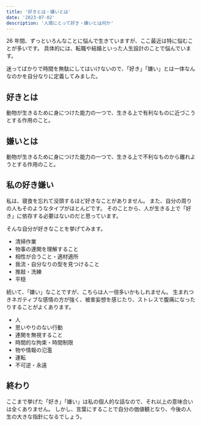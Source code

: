 ```yaml
---
title: '好きとは・嫌いとは'
date: '2023-07-02'
description: '人間にとって好き・嫌いとは何か'
---
```


26 年間、ずっといろんなことに悩んで生きていますが、ここ最近は特に悩むことが多いです。
具体的には、転職や結婚といった人生設計のことで悩んでいます。

迷ってばかりで時間を無駄にしてはいけないので、「好き」「嫌い」とは一体なんなのかを自分なりに定義してみました。

## 好きとは

動物が生きるために身につけた能力の一つで、生きる上で有利なものに近づこうとする作用のこと。

## 嫌いとは

動物が生きるために身につけた能力の一つで、生きる上で不利なものから離れようとする作用のこと。

## 私の好き嫌い

私は、寝食を忘れて没頭するほど好きなことがありません。
また、自分の周りの人もそのようなタイプがほとんどです。
そのことから、人が生きる上で「好き」に依存する必要はないのだと思っています。

そんな自分が好きなことを挙げてみます。

- 清掃作業
- 物事の連関を理解すること
- 相性が合うこと・適材適所
- 我流・自分なりの型を見つけること
- 推敲・洗練
- 平穏

続いて、「嫌い」なことですが、こちらは人一倍多いかもしれません。
生まれつきネガティブな感情の方が強く、被害妄想を感じたり、ストレスで腹痛になったりすることがよくあります。

- 人
- 思いやりのない行動
- 連関を無視すること
- 時間的な拘束・時間制限
- 物や情報の氾濫
- 運転
- 不可逆・永遠

## 終わり

ここまで挙げた「好き」「嫌い」は私の個人的な話なので、それ以上の意味合いは全くありません。
しかし、言葉にすることで自分の価値観となり、今後の人生の大きな指針になるでしょう。
